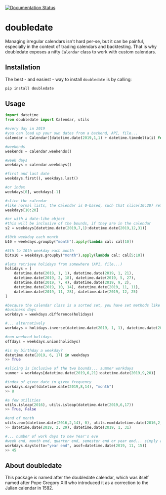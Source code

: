 [![Documentation Status](https://readthedocs.org/projects/doubledate/badge/?version=latest)](https://doubledate.readthedocs.io/en/latest/?badge=latest)

# doubledate
Managing irregular calendars isn't hard per-se, but it can be painful, especially in the context of trading calendars and backtesting. That is why doubledate exposes a nifty `Calendar` class to work with custom calendars.

## Installation
The best - and easiest - way to install `doubledate` is by calling:
```python
pip install doubledate 
```

## Usage
```python
import datetime
from doubledate import Calendar, utils

#every day in 2019
#you can load up your own dates from a backend, API, file...
calendar = Calendar([datetime.date(2019,1,1) + datetime.timedelta(i) for i in range(365)])

#weekends
weekends = calendar.weekends()

#week days
weekdays = calendar.weekdays()

#first and last date
weekdays.first(), weekdays.last()

#or index
weekdays[0], weekdays[-1]

#slice the calendar
#like normal lists, the Calendar is 0-based, such that slice(10:20) returns the 11th to 20th dates
weekdays[10:20]

#or with a date-like object
#this will be inclusive of the bounds, if they are in the calendar
s2 = weekdays[datetime.date(2019,7,1):datetime.date(2019,12,31)]

#10th weekday each month
b10 = weekdays.groupby("month").apply(lambda cal: cal[10])

#5th to 10th weekday each month
b5to10 = weekdays.groupby("month").apply(lambda cal: cal[5:10])

#lets retrieve holidays from somewhere (API, file...)
holidays = [
    datetime.date(2019, 1, 1), datetime.date(2019, 1, 21), 
    datetime.date(2019, 2, 18), datetime.date(2019, 5, 27),
    datetime.date(2019, 7, 4), datetime.date(2019, 9, 2), 
    datetime.date(2019, 10, 14), datetime.date(2019, 11, 11), 
    datetime.date(2019, 11, 28), datetime.date(2019, 12, 25)
]

#because the calendar class is a sorted set, you have set methods like union, intersection and difference
#business days
workdays = weekdays.difference(holidays)

#... alternatively
workdays = holidays.inverse(datetime.date(2019, 1, 1), datetime.date(2019, 12, 31)).weekdays()

#non-weekend holidays
offdays = weekdays.union(holidays)

#is my birthday a weekday?
datetime.date(2019, 6, 17) in weekdays
>> True

#slicing is inclusive of the two bounds... summer workdays
summer = workdays[datetime.date(2019,6,21):datetime.date(2019,9,20)]

#index of given date in given frequency
workdays.dayof(datetime.date(2019,8,14), "month")
>> 8

#a few utilities
utils.isleap(2016), utils.isleap(datetime.date(2019,6,17))
>> True, False

#end of month
utils.eom(datetime.date(2016,2,14), 0), utils.eom(datetime.date(2016,2,14), -1)
>> datetime.date(2019, 2, 29), datetime.date(2019, 1, 31)

#... number of work days to new Year's eve
#week end, month end, quarter end, semester end or year end... simply ask for it!
workdays.daysto(to="year end", asof=datetime.date(2019, 11, 15))
>> 45
```

## About doubledate
This package is named after the doubledate calendar, which was itself named after Pope Gregory XIII who introduced it as a correction to the Julian calendar in 1582.
